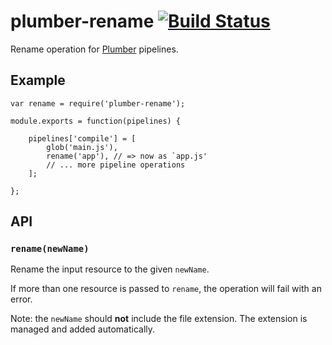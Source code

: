 plumber-rename [![Build Status](https://travis-ci.org/plumberjs/plumber-rename.png?branch=master)](https://travis-ci.org/plumberjs/plumber-rename)
==============

Rename operation for [Plumber](https://github.com/plumberjs/plumber) pipelines.

## Example

    var rename = require('plumber-rename');

    module.exports = function(pipelines) {

        pipelines['compile'] = [
            glob('main.js'),
            rename('app'), // => now as `app.js'
            // ... more pipeline operations
        ];

    };


## API

### `rename(newName)`

Rename the input resource to the given `newName`.

If more than one resource is passed to `rename`, the operation will fail with an error.

Note: the `newName` should **not** include the file extension. The extension is managed and added automatically.
